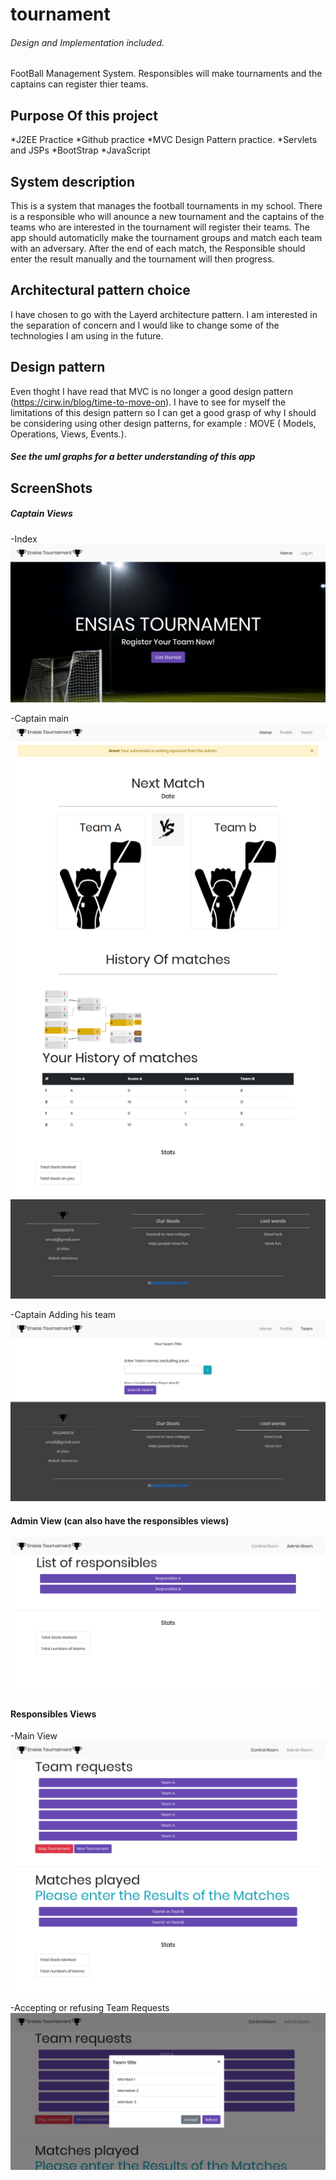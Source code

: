 # tournament
###### Design and Implementation included. 
FootBall Management System. Responsibles will make tournaments and the captains can register thier teams. 

## Purpose Of this project
*J2EE Practice
*Github practice
*MVC Design Pattern practice.
*Servlets and JSPs
*BootStrap
*JavaScript

## System description
This is a system that manages the football tournaments in my school. 
There is a responsible who will anounce a new tournament and the captains of the teams who are interested in the tournament will register their teams. The app should automaticlly make the tournament groups and match each team with an adversary. After the end of each match, the Responsible should enter the result manually and the tournament will then progress.

## Architectural pattern choice
I have chosen to go with the Layerd architecture pattern. I am interested in the separation of concern and I would like to change some of the technologies I am using in the future. 

## Design pattern
Even thoght I have read that MVC is no longer a good design pattern (https://cirw.in/blog/time-to-move-on). I have to see for myself the limitations of this design pattern so I can get a good grasp of why I should be considering using other design patterns, for example : MOVE ( Models, Operations, Views, Events.). 

##### See the uml graphs for a better understanding of this app

## ScreenShots
##### Captain Views

-Index
![Index](https://raw.githubusercontent.com/mohammedSlimani/tournament/master/tournament_design/ScreenShots/visitor.png)

-Captain main
![Captain main](https://raw.githubusercontent.com/mohammedSlimani/tournament/master/tournament_design/ScreenShots/captain_main.png)

-Captain Adding his team
![Captain Adding team](https://raw.githubusercontent.com/mohammedSlimani/tournament/master/tournament_design/ScreenShots/captain_team.png)


#### Admin View (can also have the responsibles views)
![Main admin](https://raw.githubusercontent.com/mohammedSlimani/tournament/master/tournament_design/ScreenShots/admin_main.png)



#### Responsibles Views

-Main View
![Control room](https://raw.githubusercontent.com/mohammedSlimani/tournament/master/tournament_design/ScreenShots/admin_control.png)

-Accepting or refusing Team Requests
![Team requests](https://raw.githubusercontent.com/mohammedSlimani/tournament/master/tournament_design/ScreenShots/Team_requests.png)


